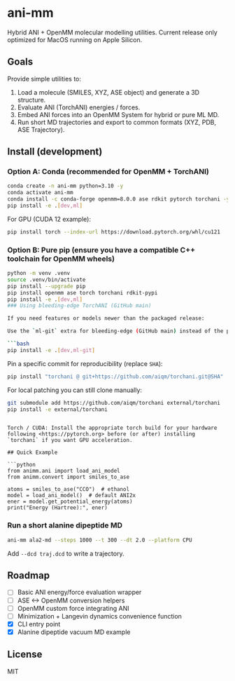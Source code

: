 # ani-mm

Hybrid ANI + OpenMM molecular modelling utilities.
Current release only optimized for MacOS running on Apple Silicon.

## Goals

Provide simple utilities to:

1. Load a molecule (SMILES, XYZ, ASE object) and generate a 3D structure.
2. Evaluate ANI (TorchANI) energies / forces.
3. Embed ANI forces into an OpenMM System for hybrid or pure ML MD.
4. Run short MD trajectories and export to common formats (XYZ, PDB, ASE Trajectory).

## Install (development)

### Option A: Conda (recommended for OpenMM + TorchANI)

```bash
conda create -n ani-mm python=3.10 -y
conda activate ani-mm
conda install -c conda-forge openmm=8.0.0 ase rdkit pytorch torchani -y
pip install -e .[dev,ml]
```

For GPU (CUDA 12 example):

```bash
pip install torch --index-url https://download.pytorch.org/whl/cu121
```

### Option B: Pure pip (ensure you have a compatible C++ toolchain for OpenMM wheels)

```bash
python -m venv .venv
source .venv/bin/activate
pip install --upgrade pip
pip install openmm ase torch torchani rdkit-pypi
pip install -e .[dev,ml]
### Using bleeding-edge TorchANI (GitHub main)

If you need features or models newer than the packaged release:

Use the `ml-git` extra for bleeding-edge (GitHub main) instead of the packaged release:

```bash
pip install -e .[dev,ml-git]
```

Pin a specific commit for reproducibility (replace `SHA`):

```bash
pip install "torchani @ git+https://github.com/aiqm/torchani.git@SHA"
```

For local patching you can still clone manually:

```bash
git submodule add https://github.com/aiqm/torchani external/torchani
pip install -e external/torchani
```

```

Torch / CUDA: Install the appropriate torch build for your hardware following <https://pytorch.org> before (or after) installing `torchani` if you want GPU acceleration.

## Quick Example

```python
from animm.ani import load_ani_model
from animm.convert import smiles_to_ase

atoms = smiles_to_ase("CCO")  # ethanol
model = load_ani_model()  # default ANI2x
ener = model.get_potential_energy(atoms)
print("Energy (Hartree):", ener)
```

### Run a short alanine dipeptide MD

```bash
ani-mm ala2-md --steps 1000 --t 300 --dt 2.0 --platform CPU
```

Add `--dcd traj.dcd` to write a trajectory.

## Roadmap

- [ ] Basic ANI energy/force evaluation wrapper
- [ ] ASE <-> OpenMM conversion helpers
- [ ] OpenMM custom force integrating ANI
- [ ] Minimization + Langevin dynamics convenience function
- [x] CLI entry point
- [x] Alanine dipeptide vacuum MD example

## License

MIT
